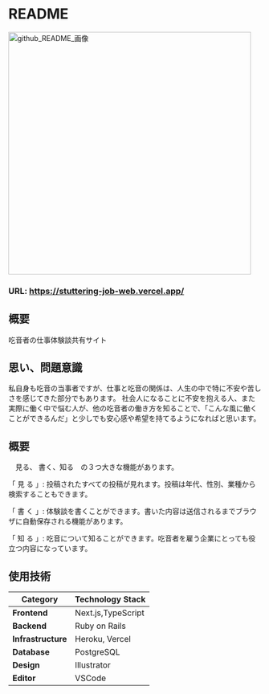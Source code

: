 # README

<img width="483" alt="github_README_画像" src="https://github.com/user-attachments/assets/966d9bc6-5115-4778-a3c4-f9bc5e7e8d3b" />

### URL: https://stuttering-job-web.vercel.app/

## 概要

吃音者の仕事体験談共有サイト

## 思い、問題意識

私自身も吃音の当事者ですが、仕事と吃音の関係は、人生の中で特に不安や苦しさを感じてきた部分でもあります。
社会人になることに不安を抱える人、また実際に働く中で悩む人が、他の吃音者の働き方を知ることで、「こんな風に働くことができるんだ」と少しでも安心感や希望を持てるようになればと思います。

## 概要

　見る、 書く、知る　の３つ大きな機能があります。

「 見 る 」: 投稿されたすべての投稿が見れます。投稿は年代、性別、業種から検索することもできます。

「 書 く 」: 体験談を書くことができます。書いた内容は送信されるまでブラウザに自動保存される機能があります。

「 知 る 」: 吃音について知ることができます。吃音者を雇う企業にとっても役立つ内容になっています。

## 使用技術
| Category            | Technology Stack   |
|---------------------|------------------- |
| **Frontend**       | Next.js,TypeScript  |
| **Backend**        | Ruby on Rails       |
| **Infrastructure** | Heroku, Vercel      |
| **Database**       | PostgreSQL          |
| **Design**         | Illustrator         |
| **Editor**         | VSCode              |
